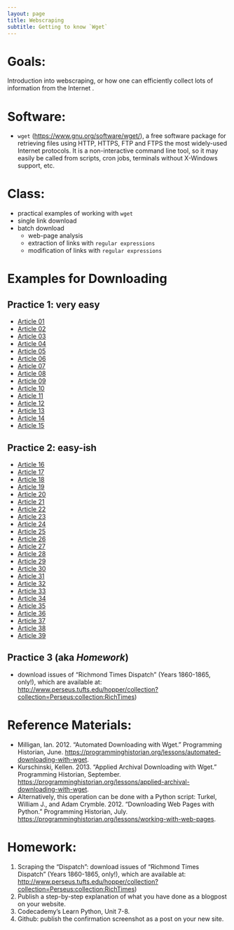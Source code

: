 ```yaml
---
layout: page
title: Webscraping
subtitle: Getting to know `Wget`
---
```


# Goals:

Introduction into webscraping, or how one can efficiently collect lots of information from the Internet .


# Software:

* `wget` (<https://www.gnu.org/software/wget/>), a free software package for retrieving files using HTTP, HTTPS, FTP and FTPS the most widely-used Internet protocols. It is a non-interactive command line tool, so it may easily be called from scripts, cron jobs, terminals without X-Windows support, etc.


# Class:

* practical examples of working with `wget`
* single link download
* batch download
	* web-page analysis
	* extraction of links with `regular expressions`
	* modification of links with `regular expressions`

# Examples for Downloading

## Practice 1: very easy

* [Article 01](https://univie-tnt-2018-summer.github.io/files/07/articles/1860-11-12_article_01.txt)
* [Article 02](https://univie-tnt-2018-summer.github.io/files/07/articles/1860-11-12_article_02.txt)
* [Article 03](https://univie-tnt-2018-summer.github.io/files/07/articles/1860-11-12_article_03.txt)
* [Article 04](https://univie-tnt-2018-summer.github.io/files/07/articles/1860-11-12_article_04.txt)
* [Article 05](https://univie-tnt-2018-summer.github.io/files/07/articles/1860-11-12_article_05.txt)
* [Article 06](https://univie-tnt-2018-summer.github.io/files/07/articles/1860-11-12_article_06.txt)
* [Article 07](https://univie-tnt-2018-summer.github.io/files/07/articles/1860-11-12_article_07.txt)
* [Article 08](https://univie-tnt-2018-summer.github.io/files/07/articles/1860-11-12_article_08.txt)
* [Article 09](https://univie-tnt-2018-summer.github.io/files/07/articles/1860-11-12_article_09.txt)
* [Article 10](https://univie-tnt-2018-summer.github.io/files/07/articles/1860-11-12_article_10.txt)
* [Article 11](https://univie-tnt-2018-summer.github.io/files/07/articles/1860-11-12_article_11.txt)
* [Article 12](https://univie-tnt-2018-summer.github.io/files/07/articles/1860-11-12_article_12.txt)
* [Article 13](https://univie-tnt-2018-summer.github.io/files/07/articles/1860-11-12_article_13.txt)
* [Article 14](https://univie-tnt-2018-summer.github.io/files/07/articles/1860-11-12_article_14.txt)
* [Article 15](https://univie-tnt-2018-summer.github.io/files/07/articles/1860-11-12_article_15.txt)

## Practice 2: easy-ish

* [Article 16](./files/07/articles/1860-11-12_article_16.txt)
* [Article 17](./files/07/articles/1860-11-12_article_17.txt)
* [Article 18](./files/07/articles/1860-11-12_article_18.txt)
* [Article 19](./files/07/articles/1860-11-12_article_19.txt)
* [Article 20](./files/07/articles/1860-11-12_article_20.txt)
* [Article 21](./files/07/articles/1860-11-12_article_21.txt)
* [Article 22](./files/07/articles/1860-11-12_article_22.txt)
* [Article 23](./files/07/articles/1860-11-12_article_23.txt)
* [Article 24](./files/07/articles/1860-11-12_article_24.txt)
* [Article 25](./files/07/articles/1860-11-12_article_25.txt)
* [Article 26](./files/07/articles/1860-11-12_article_26.txt)
* [Article 27](./files/07/articles/1860-11-12_article_27.txt)
* [Article 28](./files/07/articles/1860-11-12_article_28.txt)
* [Article 29](./files/07/articles/1860-11-12_article_29.txt)
* [Article 30](./files/07/articles/1860-11-12_article_30.txt)
* [Article 31](./files/07/articles/1860-11-12_article_31.txt)
* [Article 32](./files/07/articles/1860-11-12_article_32.txt)
* [Article 33](./files/07/articles/1860-11-12_article_33.txt)
* [Article 34](./files/07/articles/1860-11-12_article_34.txt)
* [Article 35](./files/07/articles/1860-11-12_article_35.txt)
* [Article 36](./files/07/articles/1860-11-12_article_36.txt)
* [Article 37](./files/07/articles/1860-11-12_article_37.txt)
* [Article 38](./files/07/articles/1860-11-12_article_38.txt)
* [Article 39](./files/07/articles/1860-11-12_article_39.txt)

## Practice 3 (aka *Homework*)

* download issues of “Richmond Times Dispatch” (Years 1860-1865, only!), which are available at: <http://www.perseus.tufts.edu/hopper/collection?collection=Perseus:collection:RichTimes>)

# Reference Materials:

* Milligan, Ian. 2012. “Automated Downloading with Wget.” Programming Historian, June. <https://programminghistorian.org/lessons/automated-downloading-with-wget>.
* Kurschinski, Kellen. 2013. “Applied Archival Downloading with Wget.” Programming Historian, September. <https://programminghistorian.org/lessons/applied-archival-downloading-with-wget>.
* Alternatively, this operation can be done with a Python script: Turkel, William J., and Adam Crymble. 2012. “Downloading Web Pages with Python.” Programming Historian, July. <https://programminghistorian.org/lessons/working-with-web-pages>.


# Homework:

1. Scraping the “Dispatch”: download issues of “Richmond Times Dispatch” (Years 1860-1865, only!), which are available at: <http://www.perseus.tufts.edu/hopper/collection?collection=Perseus:collection:RichTimes>)
2. Publish a step-by-step explanation of what you have done as a blogpost on your website.
3. Codecademy’s Learn Python, Unit 7-8.
4. Github: publish the confirmation screenshot as a post on your new site.
